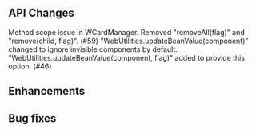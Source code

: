 ## API Changes
Method scope issue in WCardManager. Removed "removeAll(flag)" and "remove(child, flag)". (#59)
"WebUtilities.updateBeanValue(component)" changed to ignore invisible components by default. "WebUtilities.updateBeanValue(component, flag)" added to provide this option. (#46)
## Enhancements

## Bug fixes
